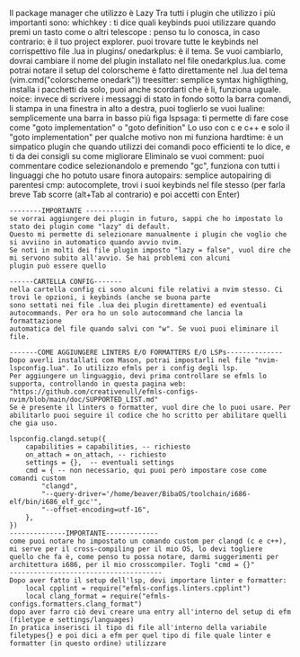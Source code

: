 Il package manager che utilizzo è Lazy
Tra tutti i plugin che utilizzo i più importanti sono:
    whichkey : ti dice quali keybinds puoi utilizzare quando premi un tasto come <leader> o altri
    telescope : penso tu lo conosca, in caso contrario: è il tuo project explorer. 
                puoi trovare tutte le keybinds nel corrispettivo file .lua in plugins/
    onedarkplus: è il tema. Se vuoi cambiarlo, dovrai cambiare il nome del plugin installato nel file onedarkplus.lua.
                 come potrai notare il setup del colorscheme è fatto direttamente nel .lua del tema (vim.cmd("colorscheme onedark"))
    treesitter: semplice syntax highligthing, installa i pacchetti da solo, puoi anche scordarti che è li, funziona uguale.
    noice: invece di scrivere i messaggi di stato in fondo sotto la barra comandi, li stampa in una finestra in alto a destra, puoi toglierlo se vuoi
    lualine: semplicemente una barra in basso più figa
    lspsaga: ti permette di fare cose come "goto implementation" o "goto definition"
             Lo uso con c e c++ e solo il "goto implementation" per qualche motivo non mi funziona
    hardtime: è un simpatico plugin che quando utilizzi dei comandi poco efficienti te lo dice, e ti da dei consigli su come migliorare
              Eliminalo se vuoi
    comment: puoi commentare codice selezionandolo e premendo "gc", funziona con tutti i linguaggi che ho potuto usare finora
    autopairs: semplice autopairing di parentesi
    cmp: autocomplete, trovi i suoi keybinds nel file stesso (per farla breve Tab scorre (alt+Tab al contrario) e poi accetti con Enter)

    --------IMPORTANTE -----------
    se vorrai aggiungere dei plugin in futuro, sappi che ho impostato lo stato dei plugin come "lazy" di default.
    Questo mi permette di selezionare manualmente i plugin che voglio che si avviino in automatico quando avvio nvim.
    Se noti in molti dei file plugin imposto "lazy = false", vuol dire che mi servono subito all'avvio. Se hai problemi con alcuni
    plugin può essere quello

    ------CARTELLA CONFIG-------
    nella cartella config ci sono alcuni file relativi a nvim stesso. Ci trovi le opzioni, i keybinds (anche se buona parte
    sono settati nei file .lua dei plugin direttamente) ed eventuali autocommands. Per ora ho un solo autocommand che lancia la formattazione 
    automatica del file quando salvi con "w". Se vuoi puoi eliminare il file.

    -------COME AGGIUNGERE LINTERS E/O FORMATTERS E/O LSPs--------------
    Dopo averli installati com Mason, potrai impostarli nel file "nvim-lspconfig.lua". Io utilizzo efmls per i config degli lsp.
    Per aggiungere un linguaggio, devi prima controllare se efmls lo supporta, controllando in questa pagina web: 
    "https://github.com/creativenull/efmls-configs-nvim/blob/main/doc/SUPPORTED_LIST.md"
    Se è presente il linters o formatter, vuol dire che lo puoi usare. Per abilitarlo puoi seguire il codice che ho scritto per abilitare quelli che gia uso.

   	lspconfig.clangd.setup({
		capabilities = capabilities, -- richiesto
		on_attach = on_attach, -- richiesto
		settings = {},  -- eventuali settings
		cmd = { -- non necessario, qui puoi però impostare cose come comandi custom
			"clangd",
			"--query-driver='/home/beaver/BibaOS/toolchain/i686-elf/bin/i686_elf_gcc'",
			"--offset-encoding=utf-16",
		},
	})
    --------------IMPORTANTE-------------
    come puoi notare ho impostato un comando custom per clangd (c e c++), mi serve per il cross-compiling per il mio OS, lo devi togliere 
    quello che fa è, come penso tu possa notare, darmi suggerimenti per architettura i686, per il mio crosscompiler. Togli "cmd = {}"
    --------------------------------------
    Dopo aver fatto il setup dell'lsp, devi importare linter e formatter:
    	local cpplint = require("efmls-configs.linters.cpplint")
    	local clang_format = require("efmls-configs.formatters.clang_format")
    dopo aver farro ciò devi creare una entry all'interno del setup di efm (filetype e settings/languages)
    In pratica inserisci il tipo di file all'interno della variabile filetypes{} e poi dici a efm per quel tipo di file quale linter e formatter (in questo ordine) utilizzare
    


